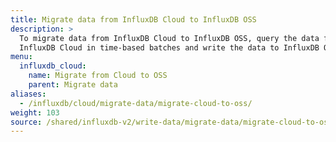 ```yaml
---
title: Migrate data from InfluxDB Cloud to InfluxDB OSS
description: >
  To migrate data from InfluxDB Cloud to InfluxDB OSS, query the data from
  InfluxDB Cloud in time-based batches and write the data to InfluxDB OSS.
menu:
  influxdb_cloud:
    name: Migrate from Cloud to OSS
    parent: Migrate data
aliases:
  - /influxdb/cloud/migrate-data/migrate-cloud-to-oss/
weight: 103
source: /shared/influxdb-v2/write-data/migrate-data/migrate-cloud-to-oss.md
---
```


<!-- The content of this file is at 
// SOURCE content/shared/influxdb-v2/write-data/migrate-data/migrate-cloud-to-oss.md-->

